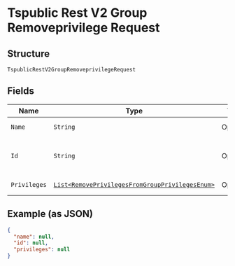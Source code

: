 
# Tspublic Rest V2 Group Removeprivilege Request

## Structure

`TspublicRestV2GroupRemoveprivilegeRequest`

## Fields

| Name | Type | Tags | Description | Getter | Setter |
|  --- | --- | --- | --- | --- | --- |
| `Name` | `String` | Optional | Name of the group | String getName() | setName(String name) |
| `Id` | `String` | Optional | The GUID of the group to query. | String getId() | setId(String id) |
| `Privileges` | [`List<RemovePrivilegesFromGroupPrivilegesEnum>`](../../doc/models/remove-privileges-from-group-privileges-enum.md) | Optional | List of privileges | List<RemovePrivilegesFromGroupPrivilegesEnum> getPrivileges() | setPrivileges(List<RemovePrivilegesFromGroupPrivilegesEnum> privileges) |

## Example (as JSON)

```json
{
  "name": null,
  "id": null,
  "privileges": null
}
```

